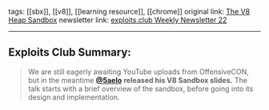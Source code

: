 tags: [[sbx]], [[v8]], [[learning resource]], [[chrome]]
original link:  [The V8 Heap Sandbox](https://saelo.github.io/presentations/offensivecon_24_the_v8_heap_sandbox.pdf?ref=blog.exploits.club)
newsletter link: [exploits.club Weekly Newsletter 22](https://blog.exploits.club/exploits-club-weekly-newsletter-22/)

---
## Exploits Club Summary:
>  We are still eagerly awaiting YouTube uploads from OffensiveCON, but in the meantime [**@5aelo**](https://twitter.com/5aelo?ref=blog.exploits.club) **released his V8 Sandbox slides.** The talk starts with a brief overview of the sandbox, before going into its design and implementation.